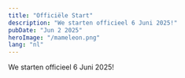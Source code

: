 ```yaml
---
title: "Officiële Start"
description: "We starten officieel 6 Juni 2025!"
pubDate: "Jun 2 2025"
heroImage: "/mameleon.png"
lang: "nl"
---
```

We starten officieel 6 Juni 2025!